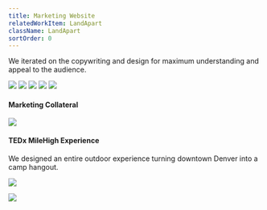 ```yaml
---
title: Marketing Website
relatedWorkItem: LandApart
className: LandApart
sortOrder: 0
---
```


We iterated on the copywriting and design for maximum understanding and appeal to the audience.

![](/img/work/LandApart--Featured--1.png)
![](/img/work/LandApart__Desktop--Home--3.png)
![](/img/work/LandApart__Desktop--Home--2.png)
![](/img/work/LandApart__Desktop--Explore.png)
![](/img/work/LandApart--Icons.jpg)

#### Marketing Collateral

![](/img/work/LandApart--milehigh-advert.jpg)

#### TEDx MileHigh Experience

We designed an entire outdoor experience turning downtown Denver into a camp hangout.

![](/img/work/LandApart--milehigh-flag.jpg)

![](/img/work/LandApart--milehigh-trailboard.jpg)
